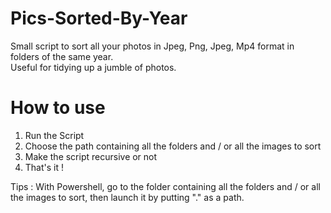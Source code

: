 # Pics-Sorted-By-Year
Small script to sort all your photos in Jpeg, Png, Jpeg, Mp4 format in folders of the same year.\
Useful for tidying up a jumble of photos.

# How to use
1. Run the Script
2. Choose the path containing all the folders and / or all the images to sort
3. Make the script recursive or not
4. That's it !

Tips : With Powershell, go to the folder containing all the folders and / or all the images to sort, then launch it by putting "." as a path.
